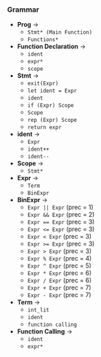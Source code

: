 ### Grammar

- **Prog** →
  - `Stmt* (Main Function)`
  - `Functions*`
- **Function Declaration** →
  - `ident`
  - `expr*`
  - `scope`
- **Stmt** →
  - `exit(Expr)`
  - `let ident = Expr`
  - `ident`
  - `if (Expr) Scope`
  - `Scope`
  - `rep (Expr) Scope`
  - `return expr`
- **ident** →
  - `Expr`
  - `ident++`
  - `ident--`
- **Scope** → 
  - `Stmt*`
- **Expr** →
  - `Term`
  - `BinExpr`
- **BinExpr** →
  - `Expr || Expr` (prec = 1)
  - `Expr && Expr` (prec = 2)
  - `Expr == Expr` (prec = 3)
  - `Expr <= Expr` (prec = 3)
  - `Expr < Expr` (prec = 3)
  - `Expr >= Expr` (prec = 3)
  - `Expr > Expr` (prec = 3)
  - `Expr % Expr` (prec = 4)
  - `Expr ^ Expr` (prec = 5)
  - `Expr * Expr` (prec = 6)
  - `Expr / Expr` (prec = 6)
  - `Expr + Expr` (prec = 7)
  - `Expr - Expr` (prec = 7)
- **Term** →
  - `int_lit`
  - `ident`
  - `function calling`
- **Function Calling** →
  - `ident`
  - `expr*`

